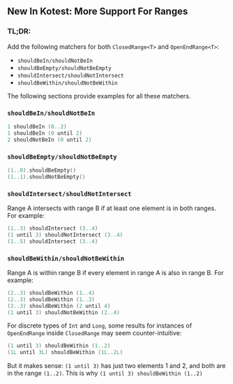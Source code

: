 ## New In Kotest: More Support For Ranges

### TL;DR:

Add the following matchers for both `ClosedRange<T>` and `OpenEndRange<T>`:

* `shouldBeIn/shouldNotBeIn`
* `shouldBeEmpty/shouldNotBeEmpty`
* `shouldIntersect/shouldNotIntersect`
* `shouldBeWithin/shouldNotBeWithin`

The following sections provide examples for all these matchers.

### `shouldBeIn/shouldNotBeIn`

```kotlin
1 shouldBeIn (0..2)
1 shouldBeIn (0 until 2)
2 shouldNotBeIn (0 until 2)
```

### `shouldBeEmpty/shouldNotBeEmpty`

```kotlin
(1..0).shouldBeEmpty()
(1..1).shouldNotBeEmpty()
```

### `shouldIntersect/shouldNotIntersect`

Range A intersects with range B if at least one element is in both ranges. For example:

```kotlin
(1..3) shouldIntersect (3..4)
(1 until 3) shouldNotIntersect (3..4)
(1..5) shouldIntersect (3..4)
```

### `shouldBeWithin/shouldNotBeWithin`

Range A is within range B if every element in range A is also in range B. For example:

```kotlin
(2..3) shouldBeWithin (1..4)
(2..3) shouldBeWithin (1..3)
(2..3) shouldBeWithin (2 until 4)
(1 until 3) shouldNotBeWithin (2..4)
```

For discrete types of `Int` and `Long`, some results for instances of `OpenEndRange` inside `ClosedRange` may seem counter-intuitive:

```kotlin
(1 until 3) shouldBeWithin (1..2)
(1L until 3L) shouldBeWithin (1L..2L)
```

But it makes sense: `(1 until 3)` has just two elements 1 and 2, and both are in the range `(1..2)`. This is why `(1 until 3) shouldBeWithin (1..2)`
